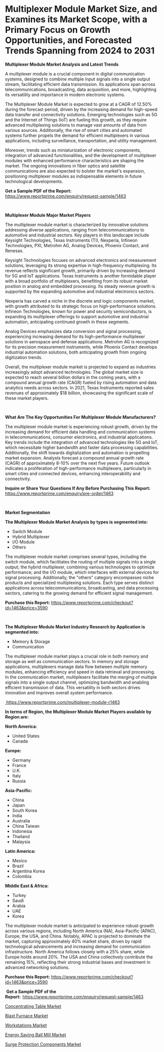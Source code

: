 <p><h1>Multiplexer Module Market Size, and Examines its Market Scope, with a Primary Focus on Growth Opportunities, and Forecasted Trends Spanning from 2024 to 2031</h1></p><p><strong>Multiplexer Module Market Analysis and Latest Trends</strong></p>
<p><p>A multiplexer module is a crucial component in digital communication systems, designed to combine multiple input signals into a single output stream, facilitating efficient data transmission. Its applications span across telecommunications, broadcasting, data acquisition, and more, highlighting its versatility and importance in modern electronic systems.</p><p>The Multiplexer Module Market is expected to grow at a CAGR of 12.50% during the forecast period, driven by the increasing demand for high-speed data transfer and connectivity solutions. Emerging technologies such as 5G and the Internet of Things (IoT) are fueling this growth, as they require advanced multiplexing solutions to manage vast amounts of data from various sources. Additionally, the rise of smart cities and automated systems further propels the demand for efficient multiplexers in various applications, including surveillance, transportation, and utility management.</p><p>Moreover, trends such as miniaturization of electronic components, integration of advanced functionalities, and the development of multiplexer modules with enhanced performance characteristics are shaping the market. The ongoing innovations in fiber optics and satellite communications are also expected to bolster the market's expansion, positioning multiplexer modules as indispensable elements in future technological developments.</p></p>
<p><strong>Get a Sample PDF of the Report:&nbsp;</strong> <a href="https://www.reportprime.com/enquiry/request-sample/1463?utm_campaign=16&utm_medium=2&utm_source=Github&utm_content=ia&utm_term=24122024&utm_id=multiplexer-module">https://www.reportprime.com/enquiry/request-sample/1463</a></p>
<p>&nbsp;</p>
<p><strong>Multiplexer Module Major Market Players</strong></p>
<p><p>The multiplexer module market is characterized by innovative solutions addressing diverse applications, ranging from telecommunications to automotive and industrial sectors. Key players in this landscape include Keysight Technologies, Texas Instruments (TI), Nexperia, Infineon Technologies, PXI, Metrohm AG, Analog Devices, Phoenix Contact, and Renesas.</p><p>Keysight Technologies focuses on advanced electronics and measurement solutions, leveraging its strong expertise in high-frequency multiplexing. Its revenue reflects significant growth, primarily driven by increasing demand for 5G and IoT applications. Texas Instruments is another formidable player with a broad portfolio of multiplexers, benefiting from its robust market position in analog and embedded processing. Its steady revenue growth is supported by the expanding automotive and industrial electronics sectors.</p><p>Nexperia has carved a niche in the discrete and logic components market, with growth attributed to its strategic focus on high-performance solutions. Infineon Technologies, known for power and security semiconductors, is expanding its multiplexer offerings to support automotive and industrial automation, anticipating continued growth in these segments.</p><p>Analog Devices emphasizes data conversion and signal processing, experiencing increasing demand for its high-performance multiplexer solutions in aerospace and defense applications. Metrohm AG is recognized for its precision measurement instruments, while Phoenix Contact develops industrial automation solutions, both anticipating growth from ongoing digitization trends.</p><p>Overall, the multiplexer module market is projected to expand as industries increasingly adopt advanced technologies. The global market size is expected to reach several billion dollars in the coming years, with a compound annual growth rate (CAGR) fueled by rising automation and data analytics needs across sectors. In 2021, Texas Instruments reported sales revenues of approximately $18 billion, showcasing the significant scale of these market players.</p></p>
<p>&nbsp;</p>
<p><strong>What Are The Key Opportunities For Multiplexer Module Manufacturers?</strong></p>
<p><p>The multiplexer module market is experiencing robust growth, driven by the increasing demand for efficient data handling and communication systems in telecommunications, consumer electronics, and industrial applications. Key trends include the integration of advanced technologies like 5G and IoT, which necessitate higher bandwidth and faster data processing capabilities. Additionally, the shift towards digitalization and automation is propelling market expansion. Analysts forecast a compound annual growth rate (CAGR) of approximately 8-10% over the next five years. Future outlook indicates a proliferation of high-performance multiplexers, particularly in smart cities and connected devices, enhancing interoperability and connectivity.</p></p>
<p><strong>Inquire or Share Your Questions If Any Before Purchasing This Report:</strong> <a href="https://www.reportprime.com/enquiry/pre-order/1463?utm_campaign=16&utm_medium=2&utm_source=Github&utm_content=ia&utm_term=24122024&utm_id=multiplexer-module">https://www.reportprime.com/enquiry/pre-order/1463</a></p>
<p>&nbsp;</p>
<p><strong>Market Segmentation</strong></p>
<p><strong>The Multiplexer Module Market Analysis by types is segmented into:</strong></p>
<p><ul><li>Switch Module</li><li>Hybrid Multiplexer</li><li>I/O Module</li><li>Others</li></ul></p>
<p><p>The multiplexer module market comprises several types, including the switch module, which facilitates the routing of multiple signals into a single output; the hybrid multiplexer, combining various technologies to optimize performance; and the I/O module, which interfaces with external devices for signal processing. Additionally, the "others" category encompasses niche products and specialized multiplexing solutions. Each type serves distinct applications across telecommunications, broadcasting, and data processing sectors, catering to the growing demand for efficient signal management.</p></p>
<p><strong>Purchase this Report:&nbsp;</strong><a href="https://www.reportprime.com/checkout?id=1463&price=3590&utm_campaign=16&utm_medium=2&utm_source=Github&utm_content=ia&utm_term=24122024&utm_id=multiplexer-module">https://www.reportprime.com/checkout?id=1463&price=3590</a></p>
<p>&nbsp;</p>
<p><strong>The Multiplexer Module Market Industry Research by Application is segmented into:</strong></p>
<p><ul><li>Memory & Storage</li><li>Communication</li></ul></p>
<p><p>The multiplexer module market plays a crucial role in both memory and storage as well as communication sectors. In memory and storage applications, multiplexers manage data flow between multiple memory modules, enhancing efficiency and speed in data retrieval and processing. In the communication market, multiplexers facilitate the merging of multiple signals into a single output channel, optimizing bandwidth and enabling efficient transmission of data. This versatility in both sectors drives innovation and improves overall system performance.</p></p>
<p><a href="https://www.reportprime.com/multiplexer-module-r1463?utm_campaign=16&utm_medium=2&utm_source=Github&utm_content=ia&utm_term=24122024&utm_id=multiplexer-module">&nbsp;https://www.reportprime.com/multiplexer-module-r1463</a></p>
<p><strong>In terms of Region, the Multiplexer Module Market Players available by Region are:</strong></p>
<p>
    <p> <strong> North America: </strong>
        <ul>
            <li>United States</li>
            <li>Canada</li>
        </ul>
        </p> 
    <p> <strong> Europe: </strong>
        <ul>
            <li>Germany</li>
            <li>France</li>
            <li>U.K.</li>
            <li>Italy</li>
            <li>Russia</li>
        </ul>
        </p> 
    <p> <strong> Asia-Pacific: </strong>
        <ul>
            <li>China</li>
            <li>Japan</li>
            <li>South Korea</li>
            <li>India</li>
            <li>Australia</li>
            <li>China Taiwan</li>
            <li>Indonesia</li>
            <li>Thailand</li>
            <li>Malaysia</li>
        </ul>
        </p> 
    <p> <strong> Latin America: </strong>
        <ul>
            <li>Mexico</li>
            <li>Brazil</li>
            <li>Argentina Korea</li>
            <li>Colombia</li>
        </ul>
        </p> 
    <p> <strong> Middle East & Africa: </strong>
        <ul>
            <li>Turkey</li>
            <li>Saudi</li>
            <li>Arabia</li>
            <li>UAE</li>
            <li>Korea</li>
        </ul>
    </p>
    </p>
<p><p>The multiplexer module market is anticipated to experience robust growth across various regions, including North America (NA), Asia-Pacific (APAC), Europe, the USA, and China. Notably, APAC is projected to dominate the market, capturing approximately 40% market share, driven by rapid technological advancements and increasing demand for communication infrastructure. North America follows closely with a 25% share, while Europe holds around 20%. The USA and China collectively contribute the remaining 15%, reflecting their strong industrial bases and investment in advanced networking solutions.</p></p>
<p><strong>Purchase this Report: </strong><a href="https://www.reportprime.com/checkout?id=1463&price=3590&utm_campaign=16&utm_medium=2&utm_source=Github&utm_content=ia&utm_term=24122024&utm_id=multiplexer-module">https://www.reportprime.com/checkout?id=1463&price=3590</a></p>
<p>&nbsp;<strong>Get a Sample PDF of the Report:&nbsp;&nbsp;</strong><a href="https://www.reportprime.com/enquiry/request-sample/1463?utm_campaign=16&utm_medium=2&utm_source=Github&utm_content=ia&utm_term=24122024&utm_id=multiplexer-module">https://www.reportprime.com/enquiry/request-sample/1463</a></p>
<p><strong></strong></p>
<p><p><a href="https://www.linkedin.com/pulse/future-trends-competition-concentrating-table-market-projected-tyc6e?utm_campaign=16&utm_medium=2&utm_source=Github&utm_content=ia&utm_term=24122024&utm_id=multiplexer-module">Concentrating Table Market</a></p><p><a href="https://www.linkedin.com/pulse/comprehensive-overview-blast-furnace-market-share-size-yaxhe?utm_campaign=16&utm_medium=2&utm_source=Github&utm_content=ia&utm_term=24122024&utm_id=multiplexer-module">Blast Furnace Market</a></p><p><a href="https://github.com/rosamariarocque98/Market-Research-Report-List-1/blob/main/workstations-market.md?utm_campaign=16&utm_medium=2&utm_source=Github&utm_content=ia&utm_term=24122024&utm_id=multiplexer-module">Workstations Market</a></p><p><a href="https://www.linkedin.com/pulse/energy-saving-ball-mill-market-velocity-148-cagr-trajectory-c5tee?utm_campaign=16&utm_medium=2&utm_source=Github&utm_content=ia&utm_term=24122024&utm_id=multiplexer-module">Energy Saving Ball Mill Market</a></p><p><a href="https://github.com/MariaWashington76/Market-Research-Report-List-1/blob/main/surge-protection-components-market.md?utm_campaign=16&utm_medium=2&utm_source=Github&utm_content=ia&utm_term=24122024&utm_id=multiplexer-module">Surge Protection Components Market</a></p></p>